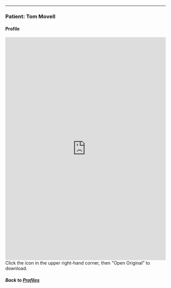 ---
### Patient: Tom Movell
#### Profile

<embed src="https://docs.google.com/viewer?url=https://github.com/data2health/CTS-Personas/raw/master/docs/assets/PatientPersona2_PersonaProfile.pdf&embedded=true" style="width:100%; height:700px;" frameborder="0" />
<br>
Click the icon in the upper right-hand corner, then "Open Original" to download.

##### Back to [Profiles](index.md)
